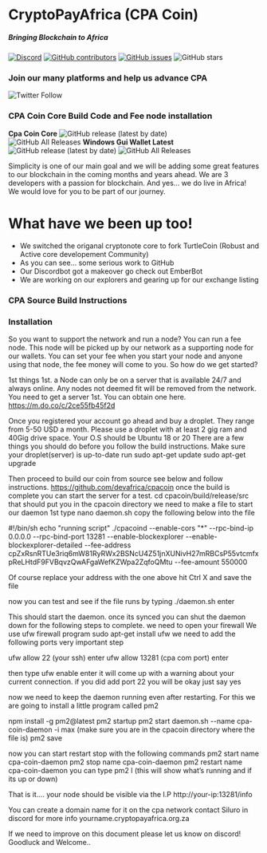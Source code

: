 # CryptoPayAfrica (CPA Coin)
##### Bringing Blockchain to Africa

[![Discord](https://img.shields.io/discord/471645937606066176?label=CryptoPayAfrica%20Discord)](https://discord.gg/HmTCVbS) [![GitHub contributors](https://img.shields.io/github/contributors-anon/devafrica/cpacoin?label=Contributors)](https://github.com/devafrica/cpacoin/graphs/contributors) [![GitHub issues](https://img.shields.io/github/issues/devafrica/cpacoin?label=Issues)](https://github.com/devafrica/cpacoin/issues) ![GitHub stars](https://img.shields.io/github/stars/devafrica/cpacoin?label=Github%20Stars)

### Join our many platforms and help us advance CPA 
![Twitter Follow](https://img.shields.io/twitter/follow/cpacoin1?style=social)
### CPA Coin Core Build Code and Fee node installation

**Cpa Coin Core**
![GitHub release (latest by date)](https://img.shields.io/github/v/release/devafrica/cpacoin)  
![GitHub All Releases](https://img.shields.io/github/downloads/devafrica/cpacoin/total)
  **Windows Gui Wallet Latest**
  ![GitHub release (latest by date)](https://img.shields.io/github/v/release/devafrica/cpa-wallet-proton)
 ![GitHub All Releases](https://img.shields.io/github/downloads/devafrica/cpa-wallet-proton/total)

Simplicity is one of our main goal and we will be adding some great features to our blockchain in the coming months and years ahead. We are 3 developers with a passion for blockchain. And yes… we do live in Africa!  
We would love for you to be part of our journey.
# What have we been up too!

  - We switched the origanal cryptonote core to fork TurtleCoin (Robust and Active core developement Community)
  - As you can see... some serious work to GitHub
  - Our Discordbot got a makeover go check out EmberBot
  - We are working on our explorers and gearing up for our exchange listing

### CPA Source Build Instructions

### Installation

So you want to support the network and run a node?
You can run a fee node. This node will be picked up by our network as a supporting node for our wallets.
You can set your fee when you start your node and anyone using that node, the fee money will come to you.
So how do we get started?

1st things 1st. a Node can only be on a server that is available 24/7 and always online. Any nodes not deemed fit will be removed from the network.
You need to get a server 1st.
You can obtain one here.
https://m.do.co/c/2ce55fb45f2d

Once you registered your account go ahead and buy a droplet. They range from 5-50 USD a month. Please use a droplet with at least 2 gig ram and 40Gig drive space.
Your O.S should be Ubuntu 18 or 20
There are a few things you should do before you follow the build instructions.
Make sure your droplet(server) is up-to-date 
run 
sudo apt-get update
sudo apt-get upgrade

Then proceed to build our coin from source see below and follow instructions.    https://github.com/devafrica/cpacoin
once the build is complete you can start the server for a test.
cd cpacoin/build/release/src
that should put you in the cpacoin directory
we need to make a file to start our daemon 1st
type nano daemon.sh
copy the following below into the file

#!/bin/sh
echo "running script"
./cpacoind --enable-cors "*" --rpc-bind-ip 0.0.0.0 --rpc-bind-port 13281 --enable-blockexplorer --enable-blockexplorer-detailed --fee-address cpZxRsnRTUe3riq6mW81RyRWx2BSNcU4Z51jnXUNivH27mRBCsP55vtcmfxpReLHtdF9FVBqvzQwAFgaWefKZWpa2ZqfoQMtu --fee-amount 550000

Of course replace your address with the one above
hit Ctrl X and save the file

now you can test and see if the file runs by typing
./daemon.sh 
enter

This should start the daemon.
once its synced you can shut the daemon down for the following steps to complete.
we need to open your firewall
We use ufw firewall program
sudo apt-get install ufw
we need to add the following ports very important step

ufw allow 22 (your ssh)
enter
ufw allow 13281 (cpa com port)
enter

then type 
ufw enable
enter
it will come up with a warning about your current connection. if you did add port 22 you will be okay just say yes

now we need to keep the daemon running even after restarting.
For this we are going to install a little program called pm2

npm install -g pm2@latest
pm2 startup
pm2 start daemon.sh --name cpa-coin-daemon -i max (make sure you are in the cpacoin directory where the file is)
pm2 save

now you can start restart stop with the following commands
pm2 start name cpa-coin-daemon
pm2 stop name cpa-coin-daemon
pm2 restart name cpa-coin-daemon
you can type pm2 l (this will show what’s running and if its up or down)

That is it.... your node should be visible via the I.P
http://your-ip:13281/info

You can create a domain name for it on the cpa network contact Siluro in discord for more info
yourname.cryptopayafrica.org.za

If we need to improve on this document please let us know on discord!
Goodluck and Welcome..



